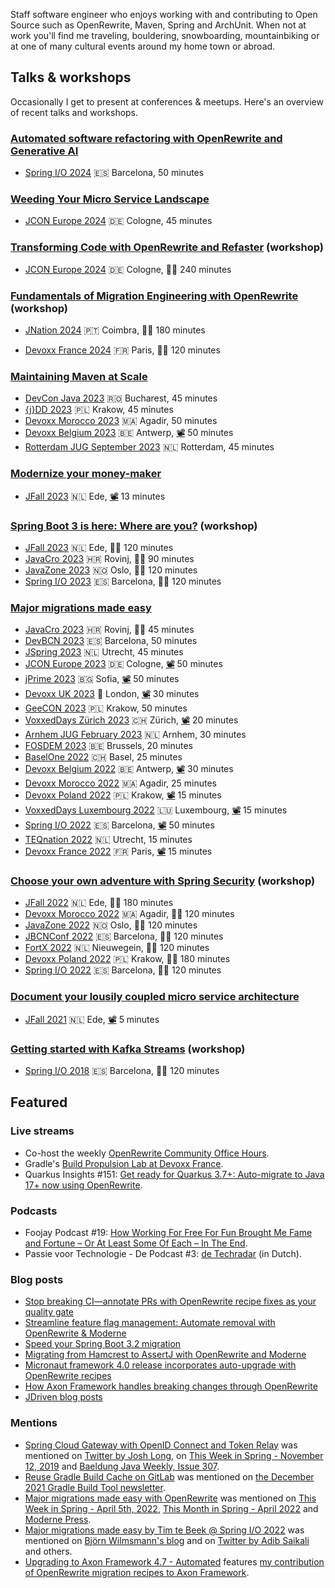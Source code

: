 Staff software engineer who enjoys working with and contributing to Open Source such as OpenRewrite, Maven, Spring and ArchUnit.
When not at work you'll find me traveling, bouldering, snowboarding, mountainbiking or at one of many cultural events around my home town or abroad.

## Talks & workshops

Occasionally I get to present at conferences & meetups.
Here's an overview of recent talks and workshops.

### [Automated software refactoring with OpenRewrite and Generative AI](https://sessionize.com/s/timtebeek/automated-software-refactoring-with-openrewrite-an/91981)

* [Spring I/O 2024](https://2024.springio.net/sessions/automated-software-refactoring-with-openrewrite-and-generative-ai/)
🇪🇸 Barcelona,
50 minutes

### [Weeding Your Micro Service Landscape](https://sessionize.com/s/timtebeek/weeding-your-micro-service-landscape/83434)

* [JCON Europe 2024](https://jconeurope2024.sched.com/event/1YwSG)
🇩🇪 Cologne,
45 minutes

### [Transforming Code with OpenRewrite and Refaster](https://sessionize.com/s/timtebeek/transforming-code-with-openrewrite-and-refaster/89847) (workshop)

* [JCON Europe 2024](https://jconeurope2024.sched.com/event/1Z2tI)
🇩🇪 Cologne,
🧑‍💻 240 minutes

### [Fundamentals of Migration Engineering with OpenRewrite](https://sessionize.com/s/timtebeek/fundamentals-of-migration-engineering-with-openrew/89846) (workshop)

* [JNation 2024](https://jnation.pt/)
🇵🇹 Coimbra,
🧑‍💻 180 minutes
  
* [Devoxx France 2024](https://www.devoxx.fr/schedule/talk/?id=25633)
🇫🇷 Paris,
🧑‍💻 120 minutes

### [Maintaining Maven at Scale](https://sessionize.com/s/timtebeek/maintaining-maven-at-scale/74075)
* [DevCon Java 2023](https://www.dev-con.ro/speakers/3-Tim+te+Beek)
🇷🇴 Bucharest,
45 minutes
* [{j}DD 2023](https://jdd.org.pl/lecture_2023/#id=87849)
🇵🇱 Krakow,
45 minutes
* [Devoxx Morocco 2023](https://devoxx.ma/talk/?id=25409)
🇲🇦 Agadir,
50 minutes
* [Devoxx Belgium 2023](https://devoxx.be/talk/?id=48053)
🇧🇪 Antwerp, [📽️](https://www.youtube.com/watch?v=o3rMdXR2bIU) 50 minutes
* [Rotterdam JUG September 2023](https://www.meetup.com/rotterdamjug/events/295778651/)
🇳🇱 Rotterdam,
45 minutes

### [Modernize your money-maker](https://sessionize.com/s/timtebeek/modernize-your-money-maker/74076)
* [JFall 2023](https://jfall.nl/speakers-2023/)
🇳🇱 Ede, [📽️](https://youtu.be/Jgi-n0w8g0U?si=NlXjOcd422vmtTe2)
13 minutes

### [Spring Boot 3 is here: Where are you?](https://docs.moderne.io/user-documentation/workshops/spring-boot-migration-workshop) (workshop)
* [JFall 2023](https://jfall.nl/speakers-2023/)
🇳🇱 Ede,
🧑‍💻 120 minutes
* [JavaCro 2023](https://2023.javacro.hr/eng/Program/Spring-Boot-3-is-here-where-are-you)
🇭🇷 Rovinj,
🧑‍💻 90 minutes
* [JavaZone 2023](https://2023.javazone.no/program/106f0d9f-3d6b-4131-be6b-36612dd29f97)
🇳🇴 Oslo,
🧑‍💻 120 minutes
* [Spring I/O 2023](https://2023.springio.net/sessions/spring-boot-3-is-here-where-are-you-workshop/)
🇪🇸 Barcelona,
🧑‍💻 120 minutes

### [Major migrations made easy](https://sessionize.com/s/timtebeek/major-migrations-made-easy/48781)

* [JavaCro 2023](https://2023.javacro.hr/eng/Program/Major-Migrations-Made-Easy)
🇭🇷 Rovinj,
🧑‍💻 45 minutes
* [DevBCN 2023](https://www.devbcn.com/2023/talk/429442)
🇪🇸 Barcelona,
50 minutes
* [JSpring 2023](https://jspring.nl/speakers/tim-te-beek/)
🇳🇱 Utrecht,
45 minutes
* [JCON Europe 2023](https://jconeurope2023.sched.com/event/1K3zc)
🇩🇪 Cologne, [📽️](https://www.youtube.com/watch?v=2KosvX287cE) 50 minutes
* [jPrime 2023](https://jprime.io/agenda/155)
🇧🇬 Sofia, [📽️](https://youtu.be/4EB8DrvXbVQ) 50 minutes
* [Devoxx UK 2023](https://www.devoxx.co.uk/talk/?id=3126)
🏴󠁧󠁢󠁥󠁮󠁧󠁿 London, [📽️](https://www.youtube.com/watch?v=Jzgqj1vY2k0) 30 minutes
* [GeeCON 2023](https://2023.geecon.org/speakers/info.html?id=796)
🇵🇱 Krakow,
50 minutes
* [VoxxedDays Zürich 2023](https://voxxeddays.com/zurich/schedule/talk/?id=4509)
🇨🇭 Zürich, [📽️](https://www.youtube.com/watch?v=q-Le1dx2-t8) 20 minutes
* [Arnhem JUG February 2023](https://www.meetup.com/arnhemjug/events/290692019/)
🇳🇱 Arnhem,
30 minutes
* [FOSDEM 2023](https://fosdem.org/2023/schedule/event/migrations/)
🇧🇪 Brussels,
20 minutes
* [BaselOne 2022](https://www.baselone.ch/speech.html?id=04AF2172-A549-47BD-8731-79E4CAC3496D)
🇨🇭 Basel,
25 minutes
* [Devoxx Belgium 2022](https://devoxx.be/talk/?id=16776)
🇧🇪 Antwerp, [📽️](https://www.youtube.com/watch?v=7fslFKkCkxg)
30 minutes
* [Devoxx Morocco 2022](https://devoxx.ma/talk/?id=8815)
🇲🇦 Agadir,
25 minutes
* [Devoxx Poland 2022](https://devoxx.pl/talk-details/?id=2311)
🇵🇱 Krakow, [📽️](https://www.youtube.com/watch?v=rg1TcaHv-24)
15 minutes
* [VoxxedDays Luxembourg 2022](https://cfp-voxxed-lux.yajug.org/2022/talk/EIY-8151/Major_migrations_made_easy)
🇱🇺 Luxembourg, [📽️](https://www.youtube.com/watch?v=6qLe-tZ9Kv0)
15 minutes
* [Spring I/O 2022](https://2022.springio.net/sessions/major-migrations-made-easy)
🇪🇸 Barcelona, [📽️](https://www.youtube.com/watch?v=d8xU24x7Jqo)
50 minutes
* [TEQnation 2022](https://teqnation.com/speakers-2022/)
🇳🇱 Utrecht,
15 minutes
* [Devoxx France 2022](https://cfp.devoxx.fr/2022/talk/TPL-7294/Major_migrations_made_easy)
🇫🇷 Paris, [📽️](https://www.youtube.com/watch?v=r_jFBDTPKSc)
15 minutes

### [Choose your own adventure with Spring Security](https://github.com/timtebeek/spring-security-workshop) (workshop)
* [JFall 2022](https://jfall.nl/timetable-2022/)
🇳🇱 Ede,
🧑‍💻 180 minutes
* [Devoxx Morocco 2022](https://devoxx.ma/talk/?id=7362)
🇲🇦 Agadir,
🧑‍💻 120 minutes
* [JavaZone 2022](https://2022.javazone.no/#/workshops/ea79977f-0613-4fe2-b24a-320b1ce01a4e)
🇳🇴 Oslo,
🧑‍💻 120 minutes
* [JBCNConf 2022](https://www.jbcnconf.com/2022/infoTalk.html?id=621909084010570ba9b6dd6c)
🇪🇸 Barcelona,
🧑‍💻 120 minutes
* [FortX 2022](https://www.fortx.jdriven.com/)
🇳🇱 Nieuwegein,
🧑‍💻 120 minutes
* [Devoxx Poland 2022](https://devoxx.pl/talk-details/?id=3160)
🇵🇱 Krakow,
🧑‍💻 180 minutes
* [Spring I/O 2022](https://2022.springio.net/sessions/choose-your-own-adventure-with-spring-security-workshop)
🇪🇸 Barcelona,
🧑‍💻 120 minutes

### [Document your lousily coupled micro service architecture](https://2021.jfall.nl/speakers-2021/)
* [JFall 2021](https://2021.jfall.nl/speakers-2021/)
🇳🇱 Ede, [📽️](https://youtu.be/Y5MfzYjTBX8?t=2142) 5 minutes

### [Getting started with Kafka Streams](https://github.com/jresoort/kafkastreams-workshop) (workshop)
* [Spring I/O 2018](https://2018.springio.net/speakers/tim-te-beek)
🇪🇸 Barcelona,
🧑‍💻 120 minutes

## Featured

### Live streams
* Co-host the weekly [OpenRewrite Community Office Hours](https://www.youtube.com/@moderne-auto-remediation/streams).
* Gradle's [Build Propulsion Lab at Devoxx France](https://twitter.com/i/broadcasts/1RDxlldrBWdxL).
* Quarkus Insights #151: [Get ready for Quarkus 3.7+: Auto-migrate to Java 17+ now using OpenRewrite](https://youtube.com/live/BlJk1-SNv9s).

### Podcasts
* Foojay Podcast #19: [How Working For Free For Fun Brought Me Fame and Fortune – Or At Least Some Of Each – In The End](https://foojay.io/today/foojay-podcast-19/).
* Passie voor Technologie - De Podcast #3: [de Techradar](https://open.spotify.com/episode/7GmstXlZ9Rt6KNokULk1gj) (in Dutch).

### Blog posts

* [Stop breaking CI—annotate PRs with OpenRewrite recipe fixes as your quality gate](https://www.moderne.io/blog/stop-breaking-ci-annotate-prs-with-openrewrite-recipe-fixes-as-quality-gate)
* [Streamline feature flag management: Automate removal with OpenRewrite & Moderne
  ](https://www.moderne.io/blog/streamline-feature-flag-management-automate-removal-with-openrewrite-moderne)
* [Speed your Spring Boot 3.2 migration
  ](https://www.moderne.io/blog/speed-your-spring-boot-3-0-migration)
* [Migrating from Hamcrest to AssertJ with OpenRewrite and Moderne
  ](https://www.moderne.io/blog/migrating-from-hamcrest-to-assertj-with-openrewrite-and-moderne)
* [Micronaut framework 4.0 release incorporates auto-upgrade with OpenRewrite recipes
  ](https://www.moderne.io/blog/micronaut-framework-4-0-automated-upgrade-with-openrewrite)
* [How Axon Framework handles breaking changes through OpenRewrite
  ](https://www.moderne.io/blog/how-axon-framework-handles-breaking-changes-through-openrewrite) 
* [JDriven blog posts](https://blog.jdriven.com/author/tim-te-beek/)

### Mentions
* [Spring Cloud Gateway with OpenID Connect and Token Relay](https://blog.jdriven.com/2019/11/spring-cloud-gateway-with-openid-connect-and-token-relay/)
was mentioned on [Twitter by Josh Long](https://twitter.com/starbuxman/status/1193343417910063104), on [This Week in Spring - November 12, 2019](https://spring.io/blog/2019/11/11/this-week-in-spring-november-12-2019) and [Baeldung Java Weekly, Issue 307](https://www.baeldung.com/java-weekly-307).
* [Reuse Gradle Build Cache on GitLab](https://blog.jdriven.com/2021/11/reuse-gradle-build-cache-on-gitlab/) was mentioned on [the December 2021 Gradle Build Tool newsletter](https://newsletter.gradle.com/2021/12).
* [Major migrations made easy with OpenRewrite](https://blog.jdriven.com/2022/03/major-migrations-made-easy-with-openrewrite/) was mentioned on [This Week in Spring - April 5th, 2022](https://spring.io/blog/2022/04/05/this-week-in-spring-april-5th-2022), [This Month in Spring - April 2022](https://tanzu.vmware.com/content/blog/this-month-in-spring-april-2022) and [Moderne Press](https://www.moderne.io/press).
* [Major migrations made easy by Tim te Beek @ Spring I/O 2022](https://www.youtube.com/watch?v=d8xU24x7Jqo) was mentioned on [Björn Wilmsmann's blog](https://bjoernkw.com/2022/07/10/major-migrations-made-easy-by-tim-te-beek-spring-i-o-2022/) and on [Twitter by Adib Saikali](https://twitter.com/asaikali/status/1536499296471752704) and others.
* [Upgrading to Axon Framework 4.7 - Automated](https://developer.axoniq.io/w/upgrading-to-axon-framework-4.7-automated) features [my contribution of OpenRewrite migration recipes to Axon Framework](https://github.com/AxonFramework/AxonFramework/pull/2597).
